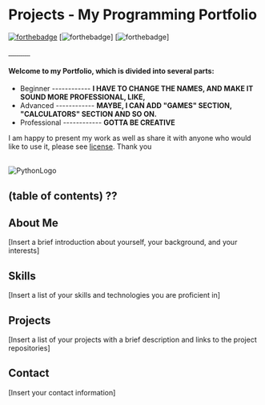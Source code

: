 # Projects - My Programming Portfolio

[![forthebadge](https://forthebadge.com/images/badges/made-with-python.svg)](https://www.python.org/)
[![forthebadge](https://forthebadge.com/images/badges/built-by-developers.svg)]
[![forthebadge](https://forthebadge.com/images/badges/built-with-love.svg)]
<br>



<p align="left">
  <a href="https://github.com/swissnx/Projects/releases/">
    <img alt="" src="https://img.shields.io/badge/-Python-maroon" />
   </a>
   <a href="">
    <img alt="" src="https://img.shields.io/badge/-Programming-brown" />
   </a>
   <a href="">
    <img alt="" src="https://img.shields.io/badge/-GitHub-black" />
   </a>
   <a href="">
    <img alt="" src="https://img.shields.io/badge/Python-Projects-blue" />
   </a>
   <a href="">
    <img alt="" src="https://img.shields.io/badge/Python-Engineer-lightgrey" />
   </a>
   <a href="">
    <img alt="" src="https://img.shields.io/badge/-Developer-yellow" />
   </a>
   <a href="">
    <img alt="" src="https://img.shields.io/badge/Programming-Engineer-yellowgreen" />
   </a>
   <a href="">
    <img alt="" src="" />
   </a>
   <a href="">
    <img alt="" src="" />
   </a>
   <a href="">
    <img alt="" src="" />
   </a>
   <a href="">
    <img alt="" src="" />
   </a>
   <a href="">
    <img alt="" src="" />
  </a>
</p>


#### Welcome to my Portfolio, which is divided into several parts:
 - Beginner                 ------------ **I HAVE TO CHANGE THE NAMES, AND MAKE IT SOUND MORE PROFESSIONAL, LIKE,**
 - Advanced                 ------------ **MAYBE, I CAN ADD "GAMES" SECTION, "CALCULATORS" SECTION AND SO ON.**
 - Professional             ------------ **GOTTA BE CREATIVE**

I am happy to present my work as well as share it with anyone who would like to use it, please see [license](https://github.com/swissnx/Projects/blob/main/LICENSE).
Thank you
<br>
<br>






![PythonLogo](https://user-images.githubusercontent.com/68494604/94645884-950ac780-030a-11eb-9c8f-40d9740fc6ad.gif)
<br>





## (table of contents) ??

## About Me
[Insert a brief introduction about yourself, your background, and your interests]

## Skills
[Insert a list of your skills and technologies you are proficient in]

## Projects
[Insert a list of your projects with a brief description and links to the project repositories]

## Contact
[Insert your contact information]










<br>
<br>
